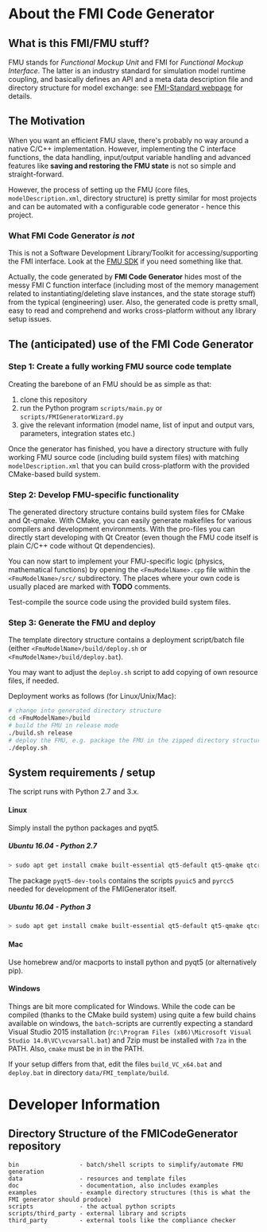# About the FMI Code Generator

## What is this FMI/FMU stuff?

FMU stands for _Functional Mockup Unit_ and FMI for _Functional Mockup Interface_. The latter is an industry standard
for simulation model runtime coupling, and basically defines an API and a meta data description file and directory structure for model exchange: see [FMI-Standard webpage](https://fmi-standard.org) for details.

## The Motivation

When you want an efficient FMU slave, there's probably no way around a native C/C++ implementation. However, implementing the C interface functions, the data handling, input/output variable handling and advanced features like **saving and restoring the FMU state** is not so simple and straight-forward.

However, the process of setting up the FMU (core files, `modelDescription.xml`, directory structure) is pretty similar for most projects and can be automated with a configurable code generator - hence this project.

### What FMI Code Generator *is not*

This is not a Software Development Library/Toolkit for accessing/supporting the FMI interface. Look at  the [FMU SDK](https://www.qtronic.de/de/fmusdk.html) if you need something like that.

Actually, the code generated by **FMI Code Generator** hides most of the messy FMI C function interface (including most of the memory management related to instantiating/deleting slave instances, and the state storage stuff) from the typical (engineering) user. Also, the generated code is pretty small, easy to read and comprehend and works cross-platform without any library setup issues.

## The (anticipated) use of the FMI Code Generator

### Step 1: Create a fully working FMU source code template

Creating the barebone of an FMU should be as simple as that:

1. clone this repository
2. run the Python program `scripts/main.py` or `scripts/FMIGeneratorWizard.py`
3. give the relevant information (model name, list of input and output vars, parameters, integration states etc.)

Once the generator has finished, you have a directory structure with fully working FMU source code (including build system files) with matching `modelDescription.xml` that you can build cross-platform with the provided CMake-based build system.

### Step 2: Develop FMU-specific functionality

The generated directory structure contains build system files for CMake and Qt-qmake. With CMake, you can easily generate makefiles for various compilers and development environments. With the pro-files you can directly start developing with Qt Creator (even though the FMU code itself is plain C/C++ code without Qt dependencies).

You can now start to implement your FMU-specific logic (physics, mathematical functions) by opening the `<FmuModelName>.cpp` file within the `<FmuModelName>/src/` subdirectory. The places where your own code is usually placed are marked with **TODO** comments.

Test-compile the source code using the provided build system files.

### Step 3: Generate the FMU and deploy

The template directory structure contains a deployment script/batch file (either `<FmuModelName>/build/deploy.sh` or `<FmuModelName>/build/deploy.bat`).

You may want to adjust the `deploy.sh` script to add copying of own resource files, if needed.

Deployment works as follows (for Linux/Unix/Mac):

```bash
# change into generated directory structure
cd <FmuModelName>/build
# build the FMU in release mode
./build.sh release
# deploy the FMU, e.g. package the FMU in the zipped directory structure
./deploy.sh
```

## System requirements / setup

The script runs with Python 2.7 and 3.x.

#### Linux

Simply install the python packages and pyqt5.

##### Ubuntu 16.04 - Python 2.7

```bash
> sudo apt get install cmake built-essential qt5-default qt5-qmake qtcreator python-pyqt5 pyqt5-dev-tools 
```
The package `pyqt5-dev-tools` contains the scripts `pyuic5` and `pyrcc5` needed for development of the FMIGenerator itself.

##### Ubuntu 16.04 - Python 3

```bash
> sudo apt get install cmake built-essential qt5-default qt5-qmake qtcreator python3 python3-pyqt5 pyqt5-dev-tools 
```

#### Mac

Use homebrew and/or macports to install python and pyqt5 (or alternatively pip).

#### Windows

Things are bit more complicated for Windows. While the code can be compiled (thanks to the CMake build system) using quite a few build chains available on windows, the `batch`-scripts are currently expecting a standard Visual Studio 2015 installation (r`c:\Program Files (x86)\Microsoft Visual Studio 14.0\VC\vcvarsall.bat`) and 7zip must be installed with `7za` in the PATH. Also, `cmake` must be in in the PATH.

If your setup differs from that, edit the files `build_VC_x64.bat` and `deploy.bat` in directory `data/FMI_template/build`.

# Developer Information

## Directory Structure of the FMICodeGenerator repository

    bin                 - batch/shell scripts to simplify/automate FMU generation
    data                - resources and template files
    doc                 - documentation, also includes examples
    examples            - example directory structures (this is what the FMI generator should produce)
    scripts             - the actual python scripts
    scripts/third_party - external library and scripts
    third_party         - external tools like the compliance checker
